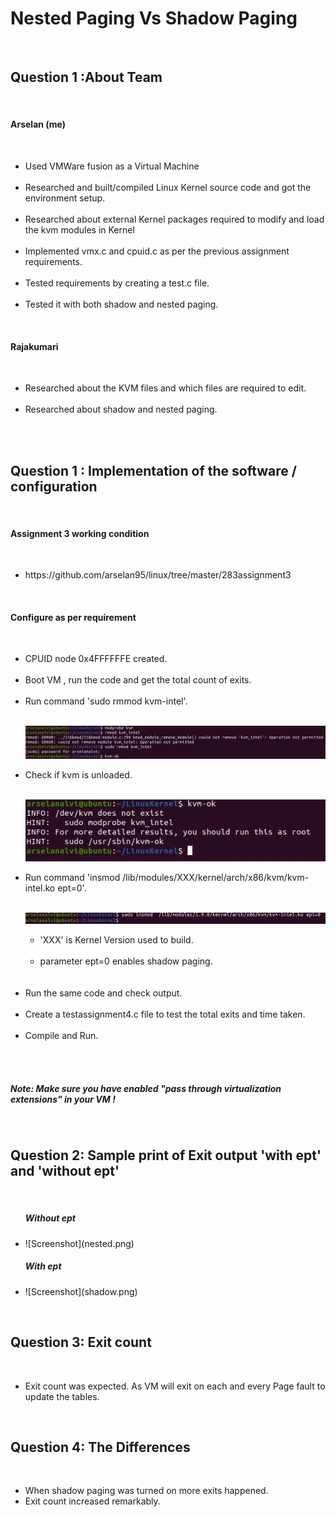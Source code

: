 <h1>
Nested Paging Vs Shadow Paging</h1><br>
<h2>Question 1 :About Team </h2><br>
 
 <h4>Arselan (me)</h4><br>
 <ul>
 <li>Used VMWare fusion as a Virtual Machine </li><br>
 <li>Researched and built/compiled Linux Kernel source code and got the environment setup. </li><br>
  <li>Researched about external Kernel packages required to modify and load the kvm modules in Kernel </li><br>
 <li>Implemented vmx.c and cpuid.c as per the previous assignment requirements.</li> <br>
 <li>Tested requirements by creating a test.c file.</li><br>
 <li>Tested it with both shadow and nested paging.</li>
 </ul><br> 
 

<h4>Rajakumari</h4><br>
<ul>
<li>Researched about the KVM files and which files are required to edit. </li><br>
<li>Researched about shadow and nested paging. </li><br>
</ul><br>
 

<h2>Question 1 : Implementation of the software / configuration</h2><br>

<h4>Assignment 3 working condition</h4><br>
<ul>
<li>https://github.com/arselan95/linux/tree/master/283assignment3</li></ul><br>

 
<h4>Configure as per requirement</h4> <br>
<ul>
<li>CPUID node 0x4FFFFFFE created.</li><br>
<li>Boot VM , run the code and get the total count of exits. </li><br>
<li>Run command 'sudo rmmod kvm-intel'. </li><br>

![Screenshot](removekvmintel.png)

<li>Check if kvm is unloaded. </li><br>

![Screenshot](kvmunloaded.png)

<li>Run command 'insmod  /lib/modules/XXX/kernel/arch/x86/kvm/kvm-intel.ko ept=0'. </li><br>

![Screenshot](kvmintelshadow.png)

<ul>
<li>'XXX' is Kernel Version used to build. </li><br>
<li>parameter ept=0 enables shadow paging. </li><br>
</ul><br>
<li>Run the same code and check output. </li><br>
<li>Create a testassignment4.c file to test the total exits and time taken.</li><br>
<li>Compile and Run.</li><br>
</ul><br>


 <h5><i>Note: Make sure you have enabled "pass through virtualization extensions" in your VM !</i></h5><br>
 
 <h2>Question 2: Sample print of Exit output 'with ept' and 'without ept'</h2><br>
<ul>
<h5> Without ept </h5>
<li> ![Screenshot](nested.png) </li>

<h5> With ept </h5>
<li> ![Screenshot](shadow.png) </li>
</ul><br>

 <h2>Question 3: Exit count</h2><br>
<ul>
<li>Exit count was expected. As VM will exit on each and every Page fault to update the tables.</li>
</ul><br>

 <h2>Question 4: The Differences</h2><br>
<ul>
<li>When shadow paging was turned on more exits happened. </li>
<li>Exit count increased remarkably. </li>
</ul><br>
